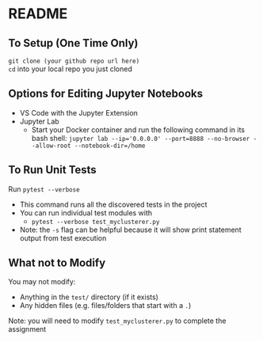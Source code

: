 # README

## To Setup (One Time Only)
`git clone (your github repo url here)`  
`cd` into your local repo you just cloned 

## Options for Editing Jupyter Notebooks
* VS Code with the Jupyter Extension
* Jupyter Lab
    * Start your Docker container and run the following command in its bash shell: `jupyter lab --ip='0.0.0.0' --port=8888 --no-browser --allow-root --notebook-dir=/home`

## To Run Unit Tests
Run `pytest --verbose`
* This command runs all the discovered tests in the project
* You can run individual test modules with
    * `pytest --verbose test_myclusterer.py`
* Note: the `-s` flag can be helpful because it will show print statement output from test execution

## What not to Modify
You may not modify:
* Anything in the `test/` directory (if it exists)
* Any hidden files (e.g. files/folders that start with a `.`)

Note: you will need to modify `test_myclusterer.py` to complete the assignment
